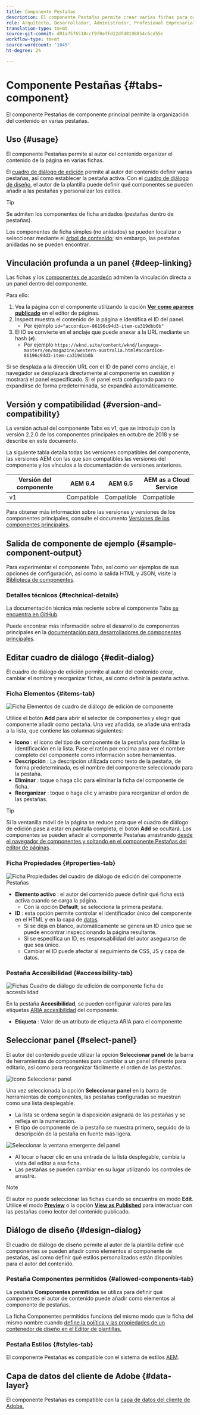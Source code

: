 ```yaml
---
title: Componente Pestañas
description: El componente Pestañas permite crear varias fichas para organizar el contenido de una página.
role: Arquitecto, Desarrollador, Administrador, Profesional Empresarial
translation-type: tm+mt
source-git-commit: d01a7576518ccf9f0effd12dfd8198854c6cd55c
workflow-type: tm+mt
source-wordcount: '1045'
ht-degree: 2%

---
```



# Componente Pestañas {#tabs-component}

El componente Pestañas de componente principal permite la organización del contenido en varias pestañas.

## Uso {#usage}

El componente Pestañas permite al autor del contenido organizar el contenido de la página en varias fichas.

El [cuadro de diálogo de edición](#edit-dialog) permite al autor del contenido definir varias pestañas, así como establecer la pestaña activa. Con el [cuadro de diálogo de diseño](#design-dialog), el autor de la plantilla puede definir qué componentes se pueden añadir a las pestañas y personalizar los estilos.

>[!TIP]
>
>Se admiten los componentes de ficha anidados (pestañas dentro de pestañas).
>
>Los componentes de ficha simples (no anidados) se pueden localizar o seleccionar mediante el [árbol de contenido](https://docs.adobe.com/content/help/en/experience-manager-cloud-service/sites/authoring/fundamentals/environment-tools.html#content-tree); sin embargo, las pestañas anidadas no se pueden encontrar.

## Vinculación profunda a un panel {#deep-linking}

Las fichas y los [componentes de acordeón](accordion.md) admiten la vinculación directa a un panel dentro del componente.

Para ello:

1. Vea la página con el componente utilizando la opción **[Ver como aparece publicado](https://docs.adobe.com/content/help/en/experience-manager-cloud-service/sites/authoring/fundamentals/editing-content.html#view-as-published)** en el editor de páginas.
1. Inspect muestra el contenido de la página e identifica el ID del panel.
   * Por ejemplo `id="accordion-86196c94d3-item-ca319dbb0b"`
1. El ID se convierte en el anclaje que puede anexar a la URL mediante un hash (`#`).
   * Por ejemplo `https://wknd.site/content/wknd/language-masters/en/magazine/western-australia.html#accordion-86196c94d3-item-ca319dbb0b`

Si se desplaza a la dirección URL con el ID de panel como anclaje, el navegador se desplazará directamente al componente en cuestión y mostrará el panel especificado. Si el panel está configurado para no expandirse de forma predeterminada, se expandirá automáticamente.

## Versión y compatibilidad {#version-and-compatibility}

La versión actual del componente Tabs es v1, que se introdujo con la versión 2.2.0 de los componentes principales en octubre de 2018 y se describe en este documento.

La siguiente tabla detalla todas las versiones compatibles del componente, las versiones AEM con las que son compatibles las versiones del componente y los vínculos a la documentación de versiones anteriores.

| Versión del componente | AEM 6.4 | AEM 6.5 | AEM as a Cloud Service |
|--- |--- |--- |---|
| v1 | Compatible | Compatible | Compatible |

Para obtener más información sobre las versiones y versiones de los componentes principales, consulte el documento [Versiones de los componentes principales](/help/versions.md).

## Salida de componente de ejemplo {#sample-component-output}

Para experimentar el componente Tabs, así como ver ejemplos de sus opciones de configuración, así como la salida HTML y JSON, visite la [Biblioteca de componentes](https://adobe.com/go/aem_cmp_library_tabs).

### Detalles técnicos {#technical-details}

La documentación técnica más reciente sobre el componente Tabs [se encuentra en GitHub](https://adobe.com/go/aem_cmp_tech_tabs_v1).

Puede encontrar más información sobre el desarrollo de componentes principales en la [documentación para desarrolladores de componentes principales](/help/developing/overview.md).

## Editar cuadro de diálogo {#edit-dialog}

El cuadro de diálogo de edición permite al autor del contenido crear, cambiar el nombre y reorganizar fichas, así como definir la pestaña activa.

### Ficha Elementos {#items-tab}

![Ficha Elementos de cuadro de diálogo de edición de componente](/help/assets/tabs-edit-items.png)

Utilice el botón **Add** para abrir el selector de componentes y elegir qué componente añadir como pestaña. Una vez añadida, se añade una entrada a la lista, que contiene las columnas siguientes:

* **Icono** : el icono del tipo de componente de la pestaña para facilitar la identificación en la lista. Pase el ratón por encima para ver el nombre completo del componente como información sobre herramientas.
* **Descripción** : La descripción utilizada como texto de la pestaña, de forma predeterminada, es el nombre del componente seleccionado para la pestaña.
* **Eliminar** : toque o haga clic para eliminar la ficha del componente de ficha.
* **Reorganizar** : toque o haga clic y arrastre para reorganizar el orden de las pestañas.

>[!TIP]
>
>Si la ventanilla móvil de la página se reduce para que el cuadro de diálogo de edición pase a estar en pantalla completa, el botón **Add** se ocultará. Los componentes se pueden añadir al componente Pestañas arrastrando [desde el navegador de componentes y soltando en el componente Pestañas del editor de páginas](https://docs.adobe.com/content/help/en/experience-manager-cloud-service/sites/authoring/fundamentals/editing-content.html#inserting-a-component).

### Ficha Propiedades {#properties-tab}

![Ficha Propiedades del cuadro de diálogo de edición del componente Pestañas](/help/assets/tabs-edit-properties.png)

* **Elemento activo** : el autor del contenido puede definir qué ficha está activa cuando se carga la página.
   * Con la opción **Default**, se selecciona la primera pestaña.
* **ID** : esta opción permite controlar el identificador único del componente en el HTML y en la capa de  [datos](/help/developing/data-layer/overview.md).
   * Si se deja en blanco, automáticamente se genera un ID único que se puede encontrar inspeccionando la página resultante.
   * Si se especifica un ID, es responsabilidad del autor asegurarse de que sea único.
   * Cambiar el ID puede afectar al seguimiento de CSS, JS y capa de datos.

### Pestaña Accesibilidad {#accessibility-tab}

![Fichas Cuadro de diálogo de edición de componente ficha de accesibilidad](/help/assets/tabs-edit-accessibility.png)

En la pestaña **Accesibilidad**, se pueden configurar valores para las etiquetas [ARIA accesibilidad](https://www.w3.org/WAI/standards-guidelines/aria/) del componente.

* **Etiqueta** : Valor de un atributo de etiqueta ARIA para el componente

## Seleccionar panel {#select-panel}

El autor del contenido puede utilizar la opción **Seleccionar panel** de la barra de herramientas de componentes para cambiar a un panel diferente para editarlo, así como para reorganizar fácilmente el orden de las pestañas.

![Icono Seleccionar panel](/help/assets/select-panel-icon.png)

Una vez seleccionada la opción **Seleccionar panel** en la barra de herramientas de componentes, las pestañas configuradas se muestran como una lista desplegable.

* La lista se ordena según la disposición asignada de las pestañas y se refleja en la numeración.
* El tipo de componente de la pestaña se muestra primero, seguido de la descripción de la pestaña en fuente más ligera.

![Seleccionar la ventana emergente del panel](/help/assets/select-panel-popover.png)

* Al tocar o hacer clic en una entrada de la lista desplegable, cambia la vista del editor a esa ficha.
* Las pestañas se pueden cambiar en su lugar utilizando los controles de arrastre.

>[!NOTE]
>
>El autor no puede seleccionar las fichas cuando se encuentra en modo **Edit**. Utilice el modo **[Preview](https://docs.adobe.com/content/help/en/experience-manager-cloud-service/sites/authoring/fundamentals/editing-content.html#preview-mode)** o la opción **[View as Published](https://docs.adobe.com/content/help/en/experience-manager-cloud-service/sites/authoring/fundamentals/editing-content.html#view-as-published)** para interactuar con las pestañas como lector del contenido publicado.

## Diálogo de diseño {#design-dialog}

El cuadro de diálogo de diseño permite al autor de la plantilla definir qué componentes se pueden añadir como elementos al componente de pestañas, así como definir qué estilos personalizados están disponibles para el autor del contenido.

### Pestaña Componentes permitidos {#allowed-components-tab}

La pestaña **Componentes permitidos** se utiliza para definir qué componentes el autor de contenido puede añadir como elementos al componente de pestañas.

La ficha Componentes permitidos funciona del mismo modo que la ficha del mismo nombre cuando [define la política y las propiedades de un contenedor de diseño en el Editor de plantillas.](https://docs.adobe.com/content/help/en/experience-manager-cloud-service/sites/authoring/features/templates.html)

### Pestaña Estilos {#styles-tab}

El componente Pestañas es compatible con el sistema de estilos [AEM](/help/get-started/authoring.md#component-styling).

## Capa de datos del cliente de Adobe {#data-layer}

El componente Pestañas es compatible con la [capa de datos del cliente de Adobe.](/help/developing/data-layer/overview.md)
